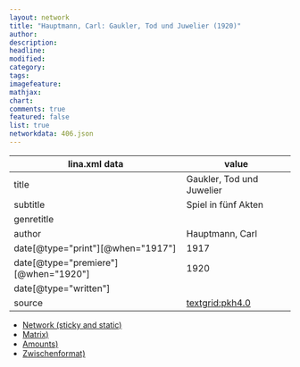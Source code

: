 ```yaml
---
layout: network
title: "Hauptmann, Carl: Gaukler, Tod und Juwelier (1920)"
author:
description:
headline:
modified:
category:
tags:
imagefeature: 
mathjax: 
chart: 
comments: true
featured: false
list: true
networkdata: 406.json
---
```

lina.xml data  | value
------------- | -------------
title|Gaukler, Tod und Juwelier
subtitle|Spiel in fünf Akten
genretitle|
author|Hauptmann, Carl
date[@type="print"][@when="1917"]|1917
date[@type="premiere"][@when="1920"]|1920
date[@type="written"]|
source|[textgrid:pkh4.0](https://textgridlab.org/1.0/tgcrud-public/rest/textgrid:pkh4.0/data)



* [Network (sticky and static)](/linas/network406)
* [Matrix)](/linas/matrix406)
* [Amounts)](/linas/amount406)
* [Zwischenformat)](/linas/lina406 )
